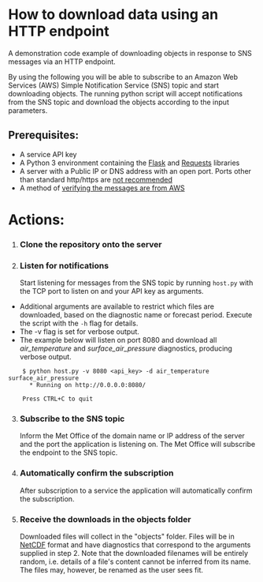 # How to download data using an HTTP endpoint
A demonstration code example of downloading objects in response to SNS messages via an HTTP endpoint.

By using the following you will be able to subscribe to an Amazon Web Services (AWS) Simple Notification Service (SNS) topic and start downloading objects.
The running python script will accept notifications from the SNS topic and download the objects according to the input parameters.


## Prerequisites:

  * A service API key
  * A Python 3 environment containing the [Flask](http://flask.pocoo.org/docs/0.12/ "Flask library") and [Requests](http://docs.python-requests.org/en/master/ "Requests library") libraries
  * A server with a Public IP or DNS address with an open port. Ports other than standard http/https are [not recommended](https://aws.amazon.com/sns/faqs/ "AWS documentation")
  * A method of [verifying the messages are from AWS](http://docs.aws.amazon.com/sns/latest/dg/SendMessageToHttp.verify.signature.html "AWS documentation")

# Actions:
1. ### Clone the repository onto the server

2. ### Listen for notifications
   Start listening for messages from the SNS topic by running `host.py`
   with the TCP port to listen on and your API key as arguments.

  * Additional arguments are available to restrict which files are
    downloaded, based on the diagnostic name or forecast period.
    Execute the script with the `-h` flag for details.
  * The -v flag is set for verbose output.
  * The example below will listen on port 8080 and download all
    *air_temperature* and *surface_air_pressure* diagnostics, producing
    verbose output.
````
    $ python host.py -v 8080 <api_key> -d air_temperature surface_air_pressure
      * Running on http://0.0.0.0:8080/

    Press CTRL+C to quit
````

3. ### Subscribe to the SNS topic
   Inform the Met Office of the domain name or IP address of the server and the port the application is listening on. The Met Office will subscribe the endpoint to the SNS topic.

4. ### Automatically confirm the subscription
   After subscription to a service the application will automatically confirm the subscription.

5. ### Receive the downloads in the objects folder
   Downloaded files will collect in the "objects" folder.
   Files will be in [NetCDF](http://www.unidata.ucar.edu/software/netcdf/docs/netcdf_introduction.html "UCAR Netcdf documentation")  format and have diagnostics that correspond
   to the arguments supplied in step 2.  Note that the downloaded filenames will be entirely random, i.e. details of a file's content cannot be inferred from its name. The files
   may, however, be renamed as the user sees fit.